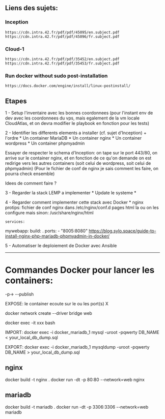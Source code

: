 ## Liens des sujets:

### Inception
    https://cdn.intra.42.fr/pdf/pdf/45095/en.subject.pdf
    https://cdn.intra.42.fr/pdf/pdf/45096/fr.subject.pdf

### Cloud-1
    https://cdn.intra.42.fr/pdf/pdf/35452/en.subject.pdf
    https://cdn.intra.42.fr/pdf/pdf/35453/fr.subject.pdf

### Run docker without sudo post-installation
    https://docs.docker.com/engine/install/linux-postinstall/



## Etapes

1 - Setup l'inventaire avec les bonnes coordonnees (pour l'instant env de dev avec les coordonnees du vps, mais egalement de la vm locale CloudAtlas, et on devra modifier le playbook en fonction pour les tests)


2 - Identifier les differents elements a installer (cf. sujet d'Inception) + l'ordre
    * Un container MariaDB
    * Un container nginx
    * Un container wordpress
    * Un container phpmyadmin


Essayer de respecter le schema d'Inception: on tape sur le port 443/80, on arrive sur le container nginx, et en fonction de ce qu'on demande on est redirige vers les autres containers (soit celui de wordpress, soit celui de phpmyadmin) (Pour le fichier de conf de nginx je sais comment les faire, on pourra check ensemble)


Idees de comment faire ? 


3 - Regarder la stack LEMP a implementer
    * Update le systeme
    * 


4 - Regarder comment implementer cette stack avec Docker
    * nginx protips: fichier de conf nginx dans /etc/nginx/conf.d
                     pages html la ou on les configure mais sinon: /usr/share/nginx/html

    services:
  mywebapp:
    build: .
    ports:
      - "8005:8080"
https://blog.sylo.space/guide-to-install-nginx-php-mariadb-phpmyadmin-in-docker/


5 - Automatiser le deploiement de Docker avec Ansible

--- 

# Commandes Docker pour lancer les containers:

-p-> --publish

EXPOSE: le container ecoute sur le ou les port(s) X

docker network create --driver bridge web

docker exec -it xxx bash 

IMPORT:
docker exec -i docker_mariadb_1 mysql -uroot -pqwerty DB_NAME < your_local_db_dump.sql

EXPORT:
docker exec -i docker_mariadb_1 mysqldump -uroot -pqwerty DB_NAME > your_local_db_dump.sql

## nginx

docker build -t nginx .
docker run -dt -p 80:80 --network=web nginx

## mariadb

docker build -t mariadb .
docker run -dt -p 3306:3306 --network=web mariadb
